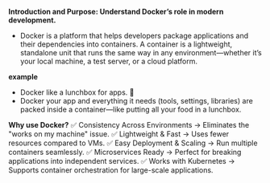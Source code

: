 **Introduction and Purpose: Understand Docker’s role in modern development.**
- Docker is a platform that helps developers package applications and their dependencies into containers. A container is a lightweight, standalone unit that runs the same way in any environment—whether it’s your local machine, a test server, or a cloud platform.

**example**
-   Docker like a lunchbox for apps. 🍱
-   Docker your app and everything it needs (tools, settings, libraries) are packed inside a container—like putting all your food in a lunchbox.

 **Why use Docker?**
✅ Consistency Across Environments → Eliminates the "works on my machine" issue.
✅ Lightweight & Fast → Uses fewer resources compared to VMs.
✅ Easy Deployment & Scaling → Run multiple containers seamlessly.
✅ Microservices Ready → Perfect for breaking applications into independent services.
✅ Works with Kubernetes → Supports container orchestration for large-scale applications.
